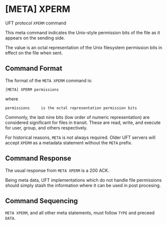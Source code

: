 # [META] XPERM

UFT protocol `XPERM` command

This meta command indicates the Unix-style permission bits
of the file as it appears on the sending side.

The value is an octal representation of the Unix filesystem
permission bits in effect on the file when sent.

## Command Format

The format of the `META XPERM` command is:

    [META] XPERM permissions

where

    permissions     is the octal representation permission bits

Commonly, the last nine bits (low order of numeric representation)
are considered significant for files in transit. These are read, write,
and execute for user, group, and others respectively.

For historical reasons, `META` is not always required.
Older UFT servers will accept `XPERM` as a metadata statement
without the `META` prefix.

## Command Response

The usual response from `META XPERM` is a 200 ACK.

Being meta data, UFT implementations which do not handle file permissions
should simply stash the information where it can be used in post procesing.

## Command Sequencing

`META XPERM`, and all other meta statements, must follow `TYPE`
and preceed `DATA`.


